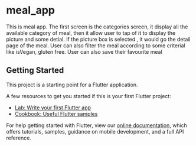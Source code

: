 # meal_app

This is meal app. The first screen is the categories screen, it display all the available category of meal, then it allow user to tap of it to display the picture and some detial.
If the picture box is selected , it would go the detail page of the meal. 
User can also filter the meal according to some criterial like isVegan, gluten free.
User can also save their favourite meal

## Getting Started

This project is a starting point for a Flutter application.

A few resources to get you started if this is your first Flutter project:

- [Lab: Write your first Flutter app](https://flutter.dev/docs/get-started/codelab)
- [Cookbook: Useful Flutter samples](https://flutter.dev/docs/cookbook)

For help getting started with Flutter, view our
[online documentation](https://flutter.dev/docs), which offers tutorials,
samples, guidance on mobile development, and a full API reference.
